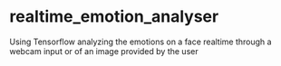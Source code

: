 # realtime_emotion_analyser
Using Tensorflow analyzing the emotions on a face realtime through a webcam input or of an image provided by the user
